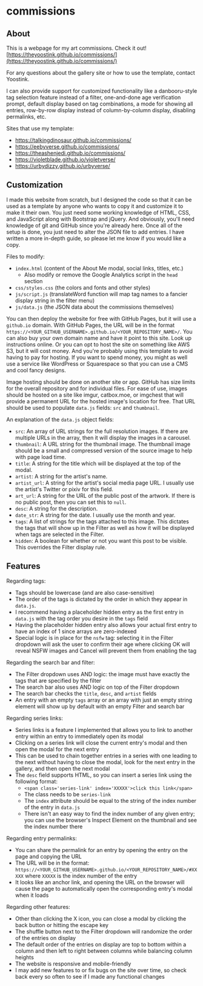 # commissions

## About

This is a webpage for my art commissions. Check it out! [https://theyoostink.github.io/commissions/](https://theyoostink.github.io/commissions/)

For any questions about the gallery site or how to use the template, contact Yoostink.

I can also provide support for customized functionality like a danbooru-style tag selection feature instead of a filter, one-and-done age verification prompt, default display based on tag combinations, a mode for showing all entries, row-by-row display instead of column-by-column display, disabling permalinks, etc.

Sites that use my template:
- https://talkingdinosaur.github.io/commissions/
- https://eebyverse.github.io/commissions/
- https://theashenjedi.github.io/commissions/
- https://violetblade.github.io/violetverse/
- https://urbydizzy.github.io/urbyverse/

## Customization

I made this website from scratch, but I designed the code so that it can be used as a template by anyone who wants to copy it and customize it to make it their own. You just need some working knowledge of HTML, CSS, and JavaScript along with Bootstrap and jQuery. And obviously, you'll need knowledge of git and GitHub since you're already here. Once all of the setup is done, you just need to alter the JSON file to add entries. I have written a more in-depth guide, so please let me know if you would like a copy.

Files to modify:

- `index.html` (content of the About Me modal, social links, titles, etc.)
	- Also modify or remove the Google Analytics script in the `head` section
- `css/styles.css` (the colors and fonts and other styles)
- `js/script.js` (translateWord function will map tag names to a fancier display string in the filter menu)
- `js/data.js` (the JSON data about the commissions themselves)

You can then deploy the website for free with GitHub Pages, but it will use a `github.io` domain. With GitHub Pages, the URL will be in the format `https://<YOUR_GITHUB_USERNAME>.github.io/<YOUR_REPOSITORY_NAME>/`. You can also buy your own domain name and have it point to this site. Look up instructions online. Or you can opt to host the site on something like AWS S3, but it will cost money. And you're probably using this template to avoid having to pay for hosting. If you want to spend money, you might as well use a service like WordPress or Squarespace so that you can use a CMS and cool fancy designs.

Image hosting should be done on another site or app. GitHub has size limits for the overall repository and for individual files. For ease of use, images should be hosted on a site like imgur, catbox.moe, or imgchest that will provide a permanent URL for the hosted image's location for free. That URL should be used to populate `data.js` fields: `src` and `thumbnail`.

An explanation of the `data.js` object fields:

- `src`: An array of URL strings for the full resolution images. If there are multiple URLs in the array, then it will display the images in a carousel.
- `thumbnail`: A URL string for the thumbnail image. The thumbnail image should be a small and compressed version of the source image to help with page load time.
- `title`: A string for the title which will be displayed at the top of the modal.
- `artist`: A string for the artist's name.
- `artist_url`: A string for the artist's social media page URL. I usually use the artist's Twitter or pixiv for this field.
- `art_url`: A string for the URL of the public post of the artwork. If there is no public post, then you can set this to `null`.
- `desc`: A string for the description.
- `date_str`: A string for the date. I usually use the month and year.
- `tags`: A list of strings for the tags attached to this image. This dictates the tags that will show up in the Filter as well as how it will be displayed when tags are selected in the Filter.
- `hidden`: A boolean for whether or not you want this post to be visible. This overrides the Filter display rule.

## Features

Regarding tags:

- Tags should be lowercase (and are also case-sensitive)
- The order of the tags is dictated by the order in which they appear in `data.js`.
- I recommend having a placeholder hidden entry as the first entry in `data.js` with the tag order you desire in the `tags` field
- Having the placeholder hidden entry also allows your actual first entry to have an index of 1 since arrays are zero-indexed
- Special logic is in place for the `nsfw` tag: selecting it in the Filter dropdown will ask the user to confirm their age where clicking OK will reveal NSFW images and Cancel will prevent them from enabling the tag

Regarding the search bar and filter:

- The Filter dropdown uses AND logic: the image must have exactly the tags that are specified by the filter
- The search bar also uses AND logic on top of the Filter dropdown
- The search bar checks the `title`, `desc`, and `artist` fields
- An entry with an empty `tags` array or an array with just an empty string element will show up by default with an empty Filter and search bar

Regarding series links:

- Series links is a feature I implemented that allows you to link to another entry within an entry to immediately open its modal
- Clicking on a series link will close the current entry's modal and then open the modal for the next entry
- This can be used to chain together entries in a series with one leading to the next without having to close the modal, look for the next entry in the gallery, and then open the next modal
- The `desc` field supports HTML, so you can insert a series link using the following format:
	- `<span class='series-link' index='XXXXX'>click this link</span>`
	- The class needs to be `series-link`
	- The `index` attribute should be equal to the string of the index number of the entry in `data.js`
	- There isn't an easy way to find the index number of any given entry; you can use the browser's Inspect Element on the thumbnail and see the index number there

Regarding entry permalinks:

- You can share the permalink for an entry by opening the entry on the page and copying the URL
- The URL will be in the format: `https://<YOUR_GITHUB_USERNAME>.github.io/<YOUR_REPOSITORY_NAME>/#XXXXX` where `XXXXX` is the index number of the entry
- It looks like an anchor link, and opening the URL on the browser will cause the page to automatically open the corresponding entry's modal when it loads

Regarding other features:

- Other than clicking the X icon, you can close a modal by clicking the back button or hitting the escape key
- The shuffle button next to the Filter dropdown will randomize the order of the entries on display
- The default order of the entries on display are top to bottom within a column and then left to right between columns while balancing column heights
- The website is responsive and mobile-friendly
- I may add new features to or fix bugs on the site over time, so check back every so often to see if I made any functional changes